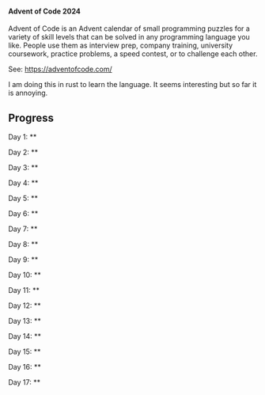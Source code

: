 #### Advent of Code 2024

Advent of Code is an Advent calendar of small programming puzzles for a variety of skill levels that can be solved in any programming language you like. People use them as interview prep, company training, university coursework, practice problems, a speed contest, or to challenge each other.

See: https://adventofcode.com/

I am doing this in rust to learn the language. It seems interesting but so far it is annoying.

## Progress

Day 1: **

Day 2: **

Day 3: **

Day 4: **

Day 5: **

Day 6: **

Day 7: **

Day 8: **

Day 9: **

Day 10: **

Day 11: **

Day 12: **

Day 13: **

Day 14: **

Day 15: **

Day 16: **

Day 17: **